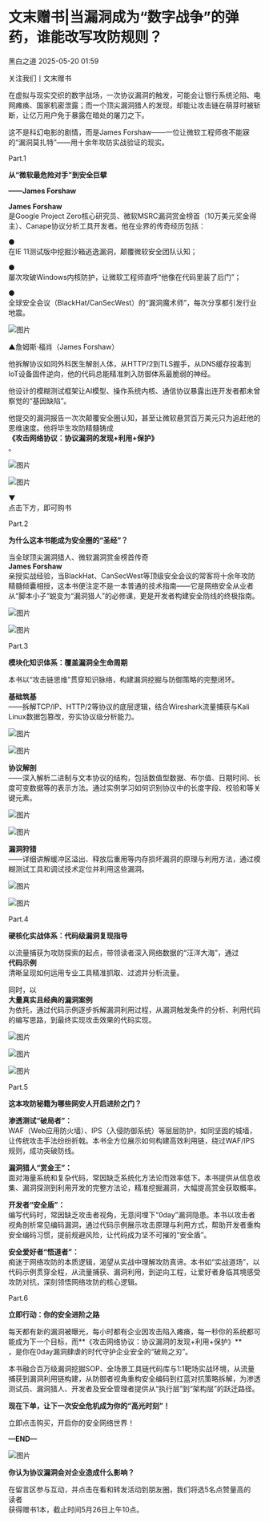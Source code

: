 #  文末赠书|当漏洞成为“数字战争”的弹药，谁能改写攻防规则？   
 黑白之道   2025-05-20 01:59  
  
关注我们丨文末赠书  
  
  
在虚拟与现实交织的数字战场，一次协议漏洞的触发，可能会让银行系统沦陷、电网瘫痪、国家机密泄露；而一个顶尖漏洞猎人的发现，却能让攻击链在萌芽时被斩断，让亿万用户免于暴露在暗处的屠刀之下。  
  
  
这不是科幻电影的剧情，而是James Forshaw——一位让微软工程师夜不能寐的“漏洞莫扎特”——用十余年攻防实战验证的现实。  
  
  
Part.1  
  
  
**从“微软最危险对手”到安全巨擘**  
  
**——James Forshaw**  
  
  
**James Forshaw**  
是Google Project Zero核心研究员、微软MSRC漏洞赏金榜首（10万美元奖金得主）、Canape协议分析工具开发者。他在业界的传奇经历包括：  
  
  
●   
在IE 11测试版中挖掘沙箱逃逸漏洞，颠覆微软安全团队认知；  
  
●   
屡次攻破Windows内核防护，让微软工程师直呼“他像在代码里装了后门”；  
  
●   
全球安全会议（BlackHat/CanSecWest）的“漏洞魔术师”，每次分享都引发行业地震。  
  
  
![图片](https://mmbiz.qpic.cn/sz_mmbiz_png/iaibvmyz4605PRAkMicCkpDxUmG1NtOZib34Yt8ib0SrHNeQB5KVE2De4JhVZd2or0RlxuCr8zdZXKz0dictuw05MclA/640?wx_fmt=png&wxfrom=13&tp=wxpic "")  
  
▲詹姆斯·福肖（James Forshaw）  
  
  
他拆解协议如同外科医生解剖人体，从HTTP/2到TLS握手，从DNS缓存投毒到IoT设备固件逆向，他的代码总能精准刺入防御体系最脆弱的神经。  
  
  
他设计的模糊测试框架让AI模型、操作系统内核、通信协议暴露出连开发者都未曾察觉的“基因缺陷”。  
  
  
他提交的漏洞报告一次次颠覆安全圈认知，甚至让微软悬赏百万美元只为追赶他的思维速度。他将毕生攻防精髓铸成  
**《攻击网络协议：协议漏洞的发现+利用+保护》**  
。  
  
![图片](https://mmbiz.qpic.cn/sz_mmbiz_png/iaibvmyz4605PRAkMicCkpDxUmG1NtOZib34icVgGH3jKeAice71ILp63wPkHdArP6MgyOxiciaKS9jELvXktFrEv5DzicQ/640?wx_fmt=png&tp=wxpic&wxfrom=5&wx_lazy=1 "")  
  
![图片](https://mmbiz.qpic.cn/sz_mmbiz_png/iaibvmyz4605PRAkMicCkpDxUmG1NtOZib34jIl8EhiakvRJW2kt5W8DJfibQQ2LpDLUf0VUyichce8r1KJreFRlVeibZQ/640?wx_fmt=png&tp=wxpic&wxfrom=5&wx_lazy=1 "")  
  
▼  
点击下方，即可购书  
  
  
  
Part.2  
  
  
**为什么这本书能成为安全圈的“圣经”？**  
  
  
当全球顶尖漏洞猎人、微软漏洞赏金榜首传奇  
**James Forshaw**  
亲授实战经验，当BlackHat、CanSecWest等顶级安全会议的常客将十余年攻防精髓倾囊相授，这本书便注定不是一本普通的技术指南——它是网络安全从业者从“脚本小子”蜕变为“漏洞猎人”的必修课，更是开发者构建安全防线的终极指南。  
  
![图片](https://mmbiz.qpic.cn/sz_mmbiz_png/iaibvmyz4605PRAkMicCkpDxUmG1NtOZib34awc5s6aibGSib7noP1onXicBf0bGlpTzXG4C4aEesuKT7Nl0iblib6UW1RA/640?wx_fmt=png&tp=wxpic&wxfrom=5&wx_lazy=1 "")  
  
![图片](https://mmbiz.qpic.cn/sz_mmbiz_png/iaibvmyz4605PRAkMicCkpDxUmG1NtOZib34mdiaibpWym1wiaHAFB29KIfo5aFelLlpEPoWPNagEgRtnBMib7lB9JD1GQ/640?wx_fmt=png&tp=wxpic&wxfrom=5&wx_lazy=1 "")  
  
  
Part.3  
  
  
**模块化知识体系：覆盖漏洞全生命周期**  
  
  
本书以“攻击链思维”贯穿知识脉络，构建漏洞挖掘与防御策略的完整闭环。  
  
  
**基础筑基**  
——拆解TCP/IP、HTTP/2等协议的底层逻辑，结合Wireshark流量捕获与Kali Linux数据包篡改，夯实协议级分析能力。  
  
![图片](https://mmbiz.qpic.cn/sz_mmbiz_png/iaibvmyz4605PRAkMicCkpDxUmG1NtOZib34gJESZ0ZDMTDXnyPwvEiaUicPsWaXUb0tG6Wu7EByUBIUE3DAcIOjIdUA/640?wx_fmt=png&tp=wxpic&wxfrom=5&wx_lazy=1 "")  
  
![图片](https://mmbiz.qpic.cn/sz_mmbiz_png/iaibvmyz4605PRAkMicCkpDxUmG1NtOZib34xa57asEa1kfg36ibGWBreLj9jcud5s6df0N6QMliaxvIyykpwqNyRwMw/640?wx_fmt=png&tp=wxpic&wxfrom=5&wx_lazy=1 "")  
  
**协议解剖**  
——深入解析二进制与文本协议的结构，包括数值型数据、布尔值、日期时间、长度可变数据等的表示方法。通过实例学习如何识别协议中的长度字段、校验和等关键元素。  
  
![图片](https://mmbiz.qpic.cn/sz_mmbiz_png/iaibvmyz4605PRAkMicCkpDxUmG1NtOZib34aWyuMqKp0z5hJvnxIWm4zntgVuXedeJXyA8yX7PicMztIv7wqdXG0qA/640?wx_fmt=png&tp=wxpic&wxfrom=5&wx_lazy=1 "")  
  
![图片](https://mmbiz.qpic.cn/sz_mmbiz_png/iaibvmyz4605PRAkMicCkpDxUmG1NtOZib348j72v4tWRwyUe53o7RETfryXSm7fQ0s3z7HxCvZ8Q43yZBs6qRJYug/640?wx_fmt=png&tp=wxpic&wxfrom=5&wx_lazy=1 "")  
  
**漏洞狩猎**  
——详细讲解缓冲区溢出、释放后重用等内存损坏漏洞的原理与利用方法，通过模糊测试工具和调试技术定位并利用这些漏洞。  
  
![图片](https://mmbiz.qpic.cn/sz_mmbiz_png/iaibvmyz4605PRAkMicCkpDxUmG1NtOZib34uDHianqFkx8rbT5TPxwGpRx0gKic7v75LtMM0w7WNR707n0pHGzrITrg/640?wx_fmt=png&tp=wxpic&wxfrom=5&wx_lazy=1 "")  
  
![图片](https://mmbiz.qpic.cn/sz_mmbiz_png/iaibvmyz4605PRAkMicCkpDxUmG1NtOZib34bz2A7Mnhziaqa9Gf2FawAyh4Yldibjm6wSKDL9dFLJwb8kjBuia78tOmA/640?wx_fmt=png&tp=wxpic&wxfrom=5&wx_lazy=1 "")  
  
  
Part.4  
  
  
**硬核化实战体系：代码级漏洞复现指导**  
  
  
以流量捕获为攻防探索的起点，带领读者深入网络数据的“汪洋大海”，通过  
**代码示例**  
清晰呈现如何运用专业工具精准抓取、过滤并分析流量。  
  
  
同时，以  
**大量真实且经典的漏洞案例**  
为依托，通过代码示例逐步拆解漏洞利用过程，从漏洞触发条件的分析、利用代码的编写思路，到最终实现攻击效果的代码实现。  
  
![图片](https://mmbiz.qpic.cn/sz_mmbiz_png/iaibvmyz4605PRAkMicCkpDxUmG1NtOZib34pZAPSicZjzXSicx3MPcSWyjo7yBqGEh1xNiaibIdVrwte0uVQ8xAPx3zHg/640?wx_fmt=png&tp=wxpic&wxfrom=5&wx_lazy=1 "")  
  
![图片](https://mmbiz.qpic.cn/sz_mmbiz_png/iaibvmyz4605PRAkMicCkpDxUmG1NtOZib3462rvsGaaQNnKVAKniaMUImhFialUAibjicrhDduia71VFeQ6YAOK8WmsCPA/640?wx_fmt=png&tp=wxpic&wxfrom=5&wx_lazy=1 "")  
  
![图片](https://mmbiz.qpic.cn/sz_mmbiz_png/iaibvmyz4605PRAkMicCkpDxUmG1NtOZib34QqnDfbpiaQAeUHxKWbWOceYicUyMrnkZfDvNkyhygD03rDnmayzDRwmg/640?wx_fmt=png&tp=wxpic&wxfrom=5&wx_lazy=1 "")  
  
  
Part.5  
  
  
**这本攻防秘籍为哪些网安人开启进阶之门？**  
  
  
**渗透测试“破局者”：**  
WAF（Web应用防火墙）、IPS（入侵防御系统）等层层防护，如同坚固的城墙，让传统攻击手法纷纷折戟。本书全方位展示如何构建高效利用链，绕过WAF/IPS规则，成功突破防线。  
  
  
**漏洞猎人“赏金王”：**  
面对海量系统和复杂代码，常因缺乏系统化方法论而效率低下。本书提供从信息收集、漏洞探测到利用开发的完整方法论，精准挖掘漏洞，大幅提高赏金获取概率。  
  
  
**开发者“安全盾”：**  
编写代码时，常因缺乏攻击者视角，无意间埋下“0day”漏洞隐患。本书以攻击者视角剖析常见编码漏洞，通过代码示例展示攻击原理与利用方式，帮助开发者重构安全编码习惯，提前规避风险，让代码成为坚不可摧的“安全盾”。  
  
  
**安全爱好者“悟道者”：**  
痴迷于网络攻防的本质逻辑，渴望从实战中理解攻防真谛。本书如“实战道场”，以代码示例贯穿全程，从流量捕获、漏洞利用，到逆向工程，让爱好者身临其境感受攻防对抗，深刻领悟网络攻防的核心逻辑。  
  
  
Part.6  
  
  
**立即行动：你的安全进阶之路**  
  
  
每天都有新的漏洞被曝光，每小时都有企业因攻击陷入瘫痪，每一秒你的系统都可能成为下一个目标，而**《攻击网络协议：协议漏洞的发现+利用+保护》**  
，是你在0day漏洞肆虐的时代守护企业安全的“破局之刃”。  
  
  
本书融合百万级漏洞挖掘SOP、全场景工具链代码库与1:1靶场实战环境，从流量捕获到漏洞利用链构建，从防御者视角重构安全编码到红蓝对抗策略拆解，为渗透测试员、漏洞猎人、开发者及安全管理者提供从“执行层”到“架构层”的跃迁路径。  
  
  
**现在下单，让下一次安全危机成为你的“高光时刻”！**  
  
  
立即点击购买，开启你的安全网络世界！  
  
  
  
  
**—END—**  
  
  
![图片](https://mmbiz.qpic.cn/sz_mmbiz_png/iaibvmyz4605OWlUh6bZx79ugMpDVGYEp3HeB2x7FacSlbjpDSkqk6PkCU08CYrWtyia2zaaI35IbWbFLaMf9vEuQ/640?wx_fmt=png&tp=wxpic&wxfrom=5&wx_lazy=1 "")  
  
  
**你认为协议漏洞会对企业造成什么影响？**  
  
  
在留言区参与互动，并点击在看和转发活动到朋友圈，我们将选5名点赞量高的  
读者  
获得赠书1本，截止时间5月26日上午10点。  
  
  
